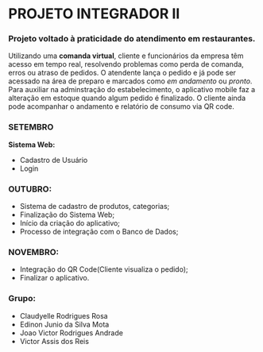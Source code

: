 ﻿# PROJETO INTEGRADOR II
 

### Projeto voltado à praticidade do atendimento em restaurantes.
Utilizando uma **comanda virtual**, cliente e funcionários da empresa têm acesso em tempo real, resolvendo problemas como perda de comanda,
 erros ou atraso de pedidos. O atendente lança o pedido e já pode ser acessado na área de preparo e marcados como *em andamento* ou *pronto*.
Para auxiliar na adminstração do estabelecimento, o aplicativo mobile faz a alteração em estoque quando algum pedido é finalizado.
O cliente ainda pode acompanhar o andamento e relatório de consumo via QR code.


### SETEMBRO
**Sistema Web:**
- Cadastro de Usuário
- Login

### OUTUBRO:
- Sistema de cadastro de produtos, categorias;
- Finalização do Sistema Web;
- Início da criação do aplicativo;
- Processo de integração com o Banco de Dados;

### NOVEMBRO:
- Integração do QR Code(Cliente visualiza o pedido);
- Finalizar o aplicativo.


###  Grupo:
- Claudyelle Rodrigues Rosa
- Edinon Junio da Silva Mota 
- Joao Victor Rodrigues Andrade
- Victor Assis dos Reis
